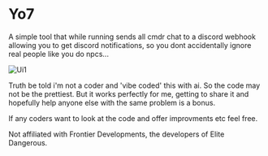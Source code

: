 # Yo7
A simple tool that while running sends all cmdr chat to a discord webhook 
allowing you to get discord notifications, 
so you dont accidentally ignore real people like you do npcs...

![Ui1](https://github.com/user-attachments/assets/3241684e-4e2a-470e-89fe-3fb6610c5267)

Truth be told i'm not a coder and 'vibe coded' this with ai.
So the code may not be the prettiest. But it works perfectly for me, 
getting to share it and hopefully help anyone else with 
the same problem is a bonus.

If any coders want to look at the code and offer improvments etc feel free. 




Not affiliated with Frontier Developments, the developers of Elite Dangerous.
